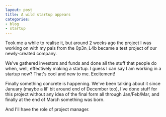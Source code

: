 ```yaml
---
layout: post
title: A wild startup appears
categories:
- blog
- startup
---
```


Took me a while to realise it, but around 2 weeks ago the project I was working on with my pals from the 0p3n_L4b became a test project of our newly-created company.

We've gathered investors and funds and done all the stuff that people do when, well, effectively making a startup. I guess I can say I am working in a startup now? That's cool and new to me. Excitement!

Finally something concrete is happening. We've been talking about it since January (maybe a lil' bit around end of December too), I've done stuff for this project without any idea of the final form all through Jan/Feb/Mar, and finally at the end of March something was born. 

And I'll have the role of project manager.